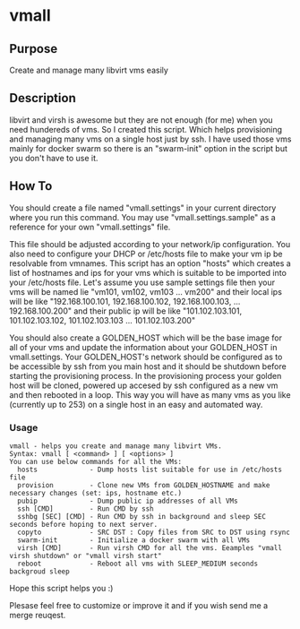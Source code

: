 # vmall

## Purpose

Create and manage many libvirt vms easily

## Description

libvirt and virsh is awesome but they are not enough (for me) when you need hundereds of vms. So I created this script. Which helps provisioning and managing many vms on a single host just by ssh. I have used those vms mainly for docker swarm so there is an "swarm-init" option in the script but you don't have to use it.

## How To

You should create a file named "vmall.settings" in your current directory where you run this command. You may use "vmall.settings.sample" as a reference for your own "vmall.settings" file. 

This file should be adjusted according to your network/ip configuration. You also need to configure your DHCP or /etc/hosts file to make your vm ip be resolvable from vmnames. This script has an option "hosts" which creates a list of hostnames and ips for your vms which is suitable to be imported into your /etc/hosts file. Let's assume you use sample settings file then your vms will be named lie "vm101, vm102, vm103 ... vm200" and their local ips will be like "192.168.100.101, 192.168.100.102, 192.168.100.103, ... 192.168.100.200" and their public ip will be like "101.102.103.101, 101.102.103.102, 101.102.103.103 ... 101.102.103.200"

You should also create a GOLDEN_HOST which will be the base image for all of your vms and update the information about your GOLDEN_HOST in vmall.settings. Your GOLDEN_HOST's network should be configured as to be accessible by ssh from you main host and it should be shutdown before starting the provisioning process. In the provisioning process your golden host will be cloned, powered up accesed by ssh configured as a new vm and then rebooted in a loop. This way you will have as many vms as you like (currently up to 253) on a single host in an easy and automated way.

### Usage

```
vmall - helps you create and manage many libvirt VMs.
Syntax: vmall [ <command> ] [ <options> ]
You can use below commands for all the VMs:
  hosts             - Dump hosts list suitable for use in /etc/hosts file
  provision         - Clone new VMs from GOLDEN_HOSTNAME and make necessary changes (set: ips, hostname etc.)
  pubip             - Dump public ip addresses of all VMs
  ssh [CMD]         - Run CMD by ssh
  sshbg [SEC] [CMD] - Run CMD by ssh in background and sleep SEC seconds before hoping to next server.
  copyto            - SRC DST : Copy files from SRC to DST using rsync
  swarm-init        - Initialize a docker swarm with all VMs
  virsh [CMD]       - Run virsh CMD for all the vms. Eeamples "vmall virsh shutdown" or "vmall virsh start"
  reboot            - Reboot all vms with SLEEP_MEDIUM seconds backgroud sleep
```

Hope this script helps you :)

Plesase feel free to customize or improve it and if you wish send me a merge reuqest.
